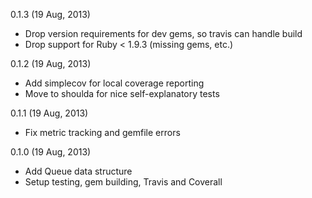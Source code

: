 0.1.3 (19 Aug, 2013)

* Drop version requirements for dev gems, so travis can handle build
* Drop support for Ruby < 1.9.3 (missing gems, etc.)

0.1.2 (19 Aug, 2013)

* Add simplecov for local coverage reporting
* Move to shoulda for nice self-explanatory tests

0.1.1 (19 Aug, 2013)

* Fix metric tracking and gemfile errors

0.1.0 (19 Aug, 2013)

* Add Queue data structure
* Setup testing, gem building, Travis and Coverall